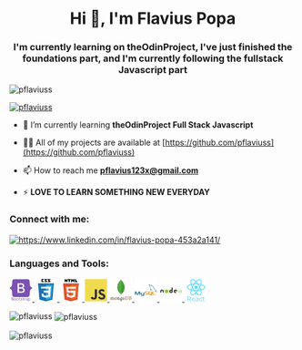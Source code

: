 

<h1 align="center">Hi 👋, I'm Flavius Popa</h1>
<h3 align="center">I'm currently learning on theOdinProject, I've just finished the foundations part, and I'm currently following the fullstack Javascript part</h3>

<p align="left"> <img src="https://komarev.com/ghpvc/?username=pflaviuss&label=Profile%20views&color=0e75b6&style=flat" alt="pflaviuss" /> </p>

<p align="left"> <a href="https://github.com/ryo-ma/github-profile-trophy"><img src="https://github-profile-trophy.vercel.app/?username=pflaviuss" alt="pflaviuss" /></a> </p>

- 🌱 I’m currently learning **theOdinProject Full Stack Javascript**

- 👨‍💻 All of my projects are available at [https://github.com/pflaviuss](https://github.com/pflaviuss)

- 📫 How to reach me **pflavius123x@gmail.com**

- ⚡ **LOVE TO LEARN SOMETHING NEW EVERYDAY**

<h3 align="left">Connect with me:</h3>
<p align="left">
<a href="https://linkedin.com/in/https://www.linkedin.com/in/flavius-popa-453a2a141/" target="blank"><img align="center" src="https://raw.githubusercontent.com/rahuldkjain/github-profile-readme-generator/master/src/images/icons/Social/linked-in-alt.svg" alt="https://www.linkedin.com/in/flavius-popa-453a2a141/" height="30" width="40" /></a>
</p>

<h3 align="left">Languages and Tools:</h3>
<p align="left"> <a href="https://getbootstrap.com" target="_blank" rel="noreferrer"> <img src="https://raw.githubusercontent.com/devicons/devicon/master/icons/bootstrap/bootstrap-plain-wordmark.svg" alt="bootstrap" width="40" height="40"/> </a> <a href="https://www.w3schools.com/css/" target="_blank" rel="noreferrer"> <img src="https://raw.githubusercontent.com/devicons/devicon/master/icons/css3/css3-original-wordmark.svg" alt="css3" width="40" height="40"/> </a> <a href="https://www.w3.org/html/" target="_blank" rel="noreferrer"> <img src="https://raw.githubusercontent.com/devicons/devicon/master/icons/html5/html5-original-wordmark.svg" alt="html5" width="40" height="40"/> </a> <a href="https://developer.mozilla.org/en-US/docs/Web/JavaScript" target="_blank" rel="noreferrer"> <img src="https://raw.githubusercontent.com/devicons/devicon/master/icons/javascript/javascript-original.svg" alt="javascript" width="40" height="40"/> </a> <a href="https://www.mongodb.com/" target="_blank" rel="noreferrer"> <img src="https://raw.githubusercontent.com/devicons/devicon/master/icons/mongodb/mongodb-original-wordmark.svg" alt="mongodb" width="40" height="40"/> </a> <a href="https://www.mysql.com/" target="_blank" rel="noreferrer"> <img src="https://raw.githubusercontent.com/devicons/devicon/master/icons/mysql/mysql-original-wordmark.svg" alt="mysql" width="40" height="40"/> </a> <a href="https://nodejs.org" target="_blank" rel="noreferrer"> <img src="https://raw.githubusercontent.com/devicons/devicon/master/icons/nodejs/nodejs-original-wordmark.svg" alt="nodejs" width="40" height="40"/> </a> <a href="https://reactjs.org/" target="_blank" rel="noreferrer"> <img src="https://raw.githubusercontent.com/devicons/devicon/master/icons/react/react-original-wordmark.svg" alt="react" width="40" height="40"/> </a> </p>

<p><img align="left" src="https://github-readme-stats.vercel.app/api/top-langs?username=pflaviuss&show_icons=true&locale=en&layout=compact" alt="pflaviuss" /></p>

<p>&nbsp;<img align="center" src="https://github-readme-stats.vercel.app/api?username=pflaviuss&show_icons=true&locale=en" alt="pflaviuss" /></p>

<p><img align="center" src="https://github-readme-streak-stats.herokuapp.com/?user=pflaviuss&" alt="pflaviuss" /></p>


